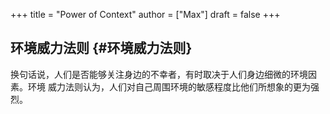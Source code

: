 +++
title = "Power of Context"
author = ["Max"]
draft = false
+++

## 环境威力法则 {#环境威力法则}

换句话说，人们是否能够关注身边的不幸者，有时取决于人们身边细微的环境因素。环境
威力法则认为，人们对自己周围环境的敏感程度比他们所想象的更为强烈。
